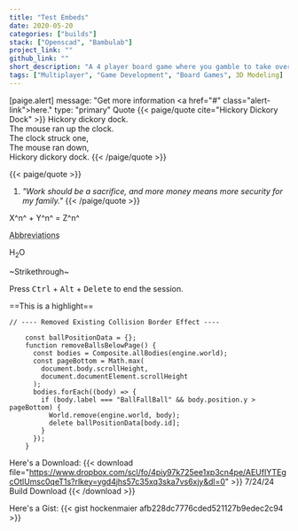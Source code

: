 ```yaml
---
title: "Test Embeds"
date: 2020-05-20
categories: ["builds"]
stack: ["Openscad", "Bambulab"]
project_link: ""
github_link: ""
short_description: "A 4 player board game where you gamble to take over a fruit tree."
tags: ["Multiplayer", "Game Development", "Board Games", 3D Modeling]
---
```


[paige.alert]
message: "Get more information <a href=\"#\" class=\"alert-link\">here</a>."
type: "primary"
Quote
{{< paige/quote cite="Hickory Dickory Dock" >}}
Hickory dickory dock.<br>
The mouse ran up the clock.<br>
The clock struck one,<br>
The mouse ran down,<br>
Hickory dickory dock.
{{< /paige/quote >}}

<!--more-->

{{< paige/quote >}}

1. _"Work should be a sacrifice, and more money means more security for my family."_
   {{< /paige/quote >}}

X^n^ + Y^n^ = Z^n^

<abbr title="This allows to hover for more info">Abbreviations</abbr>

H<sub>2</sub>O

~Strikethrough~

Press <kbd>Ctrl</kbd> + <kbd>Alt</kbd> + <kbd>Delete</kbd> to end the session.

==This is a highlight==

```
// ---- Removed Existing Collision Border Effect ----

    const ballPositionData = {};
    function removeBallsBelowPage() {
      const bodies = Composite.allBodies(engine.world);
      const pageBottom = Math.max(
        document.body.scrollHeight,
        document.documentElement.scrollHeight
      );
      bodies.forEach((body) => {
        if (body.label === "BallFallBall" && body.position.y > pageBottom) {
          World.remove(engine.world, body);
          delete ballPositionData[body.id];
        }
      });
    }

```

Here's a Download:
{{< download file="https://www.dropbox.com/scl/fo/4piy97k725ee1xp3cn4pe/AEUfIYTEgcOtlUmsc0qeT1s?rlkey=ygd4jhs57c35xq3ska7vs6xjy&dl=0" >}}
7/24/24 Build Download
{{< /download >}}

Here's a Gist:
{{< gist hockenmaier afb228dc7776cded521127b9edec2c94 >}}
